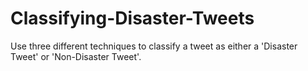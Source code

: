# Classifying-Disaster-Tweets
Use three different techniques to classify a tweet as either a 'Disaster Tweet' or 'Non-Disaster Tweet'.
